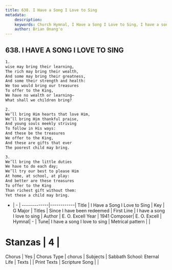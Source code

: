```yaml
---
title: 638. I Have a Song I Love to Sing
metadata:
    description: 
    keywords: Church Hymnal, I Have a Song I Love to Sing, I have a song I love to sing, Since I have been redeemed
    author: Brian Onang'o
---
```



## 638. I HAVE A SONG I LOVE TO SING

```txt
1.
wise may bring their learning,
The rich may bring their wealth,
And some may bring their greatness,
And some their strength and health:
We too would bring our treasures
To offer to the King,
We have no wealth or learning—
What shall we children bring?

2.
We’ll bring Him hearts that love Him,
We’ll bring Him thankful praise,
And young souls meekly striving
To follow in His ways:
And these be the treasures
We offer to the King,
And these are gifts that ever
The poorest child may bring.

3.
We’ll bring the little duties
We have to do each day;
We’ll try our best to please Him
At home, at school, at play:
And better are these treasures
To offer to the King
Than richest gift without them:
Yet these a child may bring.
```

- |   -  |
-------------|------------|
Title | I Have a Song I Love to Sing |
Key | G Major |
Titles | Since I have been redeemed |
First Line | I have a song I love to sing |
Author | E. O. Excell
Year | 1941
Composer| E. O. Excell |
Hymnal|  - |
Tune| I have a song I love to sing |
Metrical pattern | |
# Stanzas | 4 |
Chorus | Yes |
Chorus Type | chorus |
Subjects | Sabbath School: Eternal Life |
Texts |  |
Print Texts | 
Scripture Song |  |
  
